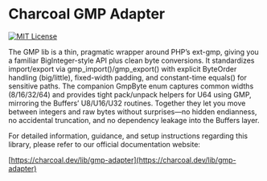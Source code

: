 # Charcoal GMP Adapter

[![MIT License](https://img.shields.io/badge/license-MIT-green.svg)](LICENSE)

The GMP lib is a thin, pragmatic wrapper around PHP’s ext-gmp, giving you a familiar BigInteger-style API plus clean
byte conversions. It standardizes import/export via gmp_import()/gmp_export() with explicit 
ByteOrder handling (big/little), fixed-width padding, and constant-time equals() for sensitive paths. 
The companion GmpByte enum captures common widths (8/16/32/64) and provides tight
pack/unpack helpers for U64 using GMP, mirroring the Buffers’ U8/U16/U32 routines. Together they let you move between
integers and raw bytes without surprises—no hidden endianness, no accidental truncation, and no dependency leakage into
the Buffers layer.

For detailed information, guidance, and setup instructions regarding this library, please refer to our official
documentation website:

[https://charcoal.dev/lib/gmp-adapter](https://charcoal.dev/lib/gmp-adapter)
